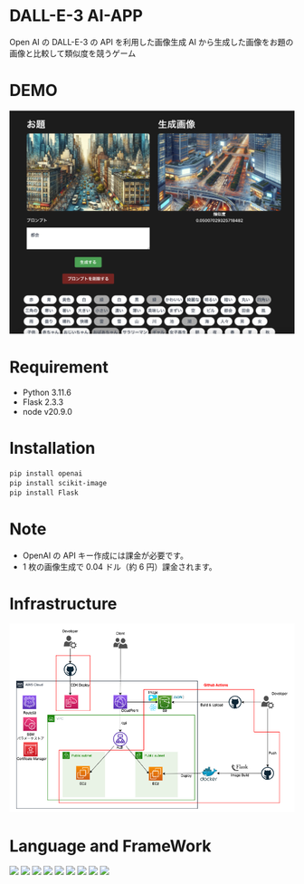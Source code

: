 # DALL-E-3 AI-APP

Open AI の DALL-E-3 の API を利用した画像生成 AI から生成した画像をお題の画像と比較して類似度を競うゲーム

# DEMO

<img src="images/demo.png">

# Requirement

- Python 3.11.6
- Flask 2.3.3
- node v20.9.0

# Installation

```bash
pip install openai
pip install scikit-image
pip install Flask
```

# Note

- OpenAI の API キー作成には課金が必要です。
- 1 枚の画像生成で 0.04 ドル（約 6 円）課金されます。

# Infrastructure

<img src="images/ai-app.png">
<br>

# Language and FrameWork

<img src="https://img.shields.io/badge/-TypeScript-111111.svg?logo=typescript&style=#3178C6&logoColor=#3178C6" height="30px">

<img src="https://img.shields.io/badge/-React-111111.svg?logo=react&style=#3178C6&logoColor=#3178C6" height="30px">

<img src="https://img.shields.io/badge/-Tailwind CSS-111111.svg?logo=tailwindcss&style=#3178C6&logoColor=#3178C6" height="30px">

<img src="https://img.shields.io/badge/-Python-111111.svg?logo=python&style=#3178C6&logoColor=#3178C6" height="30px">

<img src="https://img.shields.io/badge/-Flask-111111.svg?logo=flask&style=plastic" height="30px">

<img src="https://img.shields.io/badge/-Amazon AWS-111111.svg?logo=amazonaws&style=#412991&logoColor=#412991" height="30px">

<img src="https://img.shields.io/badge/-Docker-111111.svg?logo=docker&style=plastic" height="30px">

<img src="https://img.shields.io/badge/-Github Actions-111111.svg?logo=githubactions&style=#3178C6&logoColor=#3178C6" height="30px">

<img src="https://img.shields.io/badge/-OpenAI-111111.svg?logo=OpenAI&style=#412991&logoColor=#412991" height="30px">
